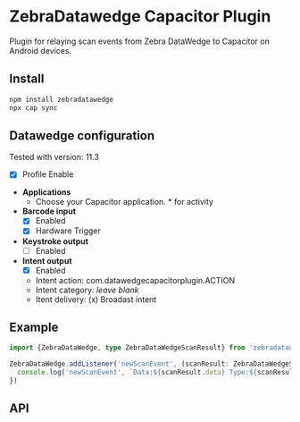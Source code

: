 # ZebraDatawedge Capacitor Plugin

Plugin for relaying scan events from Zebra DataWedge to Capacitor on Android devices.

## Install

```bash
npm install zebradatawedge
npx cap sync
```

## Datawedge configuration
Tested with version: 11.3

- [x] Profile Enable
- **Applications**
  - Choose your Capacitor application. * for activity
- **Barcode input**
  - [x] Enabled
  - [x] Hardware Trigger
- **Keystroke output**
  - [ ] Enabled
- **Intent output**
  - [x] Enabled
  - Intent action: com.datawedgecapacitorplugin.ACTION
  - Intent category: *leave blank*
  - Itent delivery: (x) Broadast intent

## Example

```ts
import {ZebraDataWedge, type ZebraDataWedgeScanResult} from 'zebradatawedge'

ZebraDataWedge.addListener('newScanEvent', (scanResult: ZebraDataWedgeScanResult) => {
  console.log('newScanEvent', `Data:${scanResult.data} Type:${scanResult.labelType} From:${scanResult.source}`)
})
```

## API

<docgen-index>



</docgen-index>

<docgen-api>
<!--Update the source file JSDoc comments and rerun docgen to update the docs below-->



</docgen-api>
